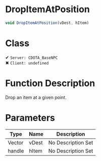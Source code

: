 # DropItemAtPosition
```js	
void DropItemAtPosition(vDest, hItem)
```
# Class
✔ `Server: CDOTA_BaseNPC`  
✖ `Client: undefined`  

# Function Description
Drop an item at a given point.
# Parameters
Type|Name|Description
--|--|--
Vector|vDest|No Description Set
handle|hItem|No Description Set
